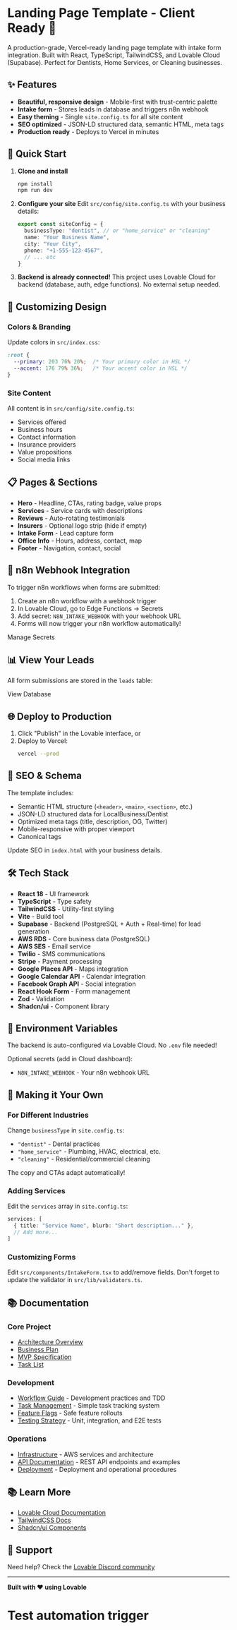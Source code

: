 # Landing Page Template - Client Ready 🚀

A production-grade, Vercel-ready landing page template with intake form integration. Built with React, TypeScript, TailwindCSS, and Lovable Cloud (Supabase). Perfect for Dentists, Home Services, or Cleaning businesses.

## ✨ Features

- **Beautiful, responsive design** - Mobile-first with trust-centric palette
- **Intake form** - Stores leads in database and triggers n8n webhook
- **Easy theming** - Single `site.config.ts` for all site content
- **SEO optimized** - JSON-LD structured data, semantic HTML, meta tags
- **Production ready** - Deploys to Vercel in minutes

## 🚀 Quick Start

1. **Clone and install**
   ```bash
   npm install
   npm run dev
   ```

2. **Configure your site**
   Edit `src/config/site.config.ts` with your business details:
   ```typescript
   export const siteConfig = {
     businessType: "dentist", // or "home_service" or "cleaning"
     name: "Your Business Name",
     city: "Your City",
     phone: "+1-555-123-4567",
     // ... etc
   }
   ```

3. **Backend is already connected!**
   This project uses Lovable Cloud for backend (database, auth, edge functions). No external setup needed.

## 🎨 Customizing Design

### Colors & Branding

Update colors in `src/index.css`:
```css
:root {
  --primary: 203 76% 20%;  /* Your primary color in HSL */
  --accent: 176 79% 36%;   /* Your accent color in HSL */
}
```

### Site Content

All content is in `src/config/site.config.ts`:
- Services offered
- Business hours
- Contact information
- Insurance providers
- Value propositions
- Social media links

## 📋 Pages & Sections

- **Hero** - Headline, CTAs, rating badge, value props
- **Services** - Service cards with descriptions
- **Reviews** - Auto-rotating testimonials
- **Insurers** - Optional logo strip (hide if empty)
- **Intake Form** - Lead capture form
- **Office Info** - Hours, address, contact, map
- **Footer** - Navigation, contact, social

## 🔌 n8n Webhook Integration

To trigger n8n workflows when forms are submitted:

1. Create an n8n workflow with a webhook trigger
2. In Lovable Cloud, go to Edge Functions → Secrets
3. Add secret: `N8N_INTAKE_WEBHOOK` with your webhook URL
4. Forms will now trigger your n8n workflow automatically!

<lov-actions>
<lov-open-backend>Manage Secrets</lov-open-backend>
</lov-actions>

## 📊 View Your Leads

All form submissions are stored in the `leads` table:

<lov-actions>
<lov-open-backend>View Database</lov-open-backend>
</lov-actions>

## 🌐 Deploy to Production

1. Click "Publish" in the Lovable interface, or
2. Deploy to Vercel:
   ```bash
   vercel --prod
   ```

## 📱 SEO & Schema

The template includes:
- Semantic HTML structure (`<header>`, `<main>`, `<section>`, etc.)
- JSON-LD structured data for LocalBusiness/Dentist
- Optimized meta tags (title, description, OG, Twitter)
- Mobile-responsive with proper viewport
- Canonical tags

Update SEO in `index.html` with your business details.

## 🛠 Tech Stack

- **React 18** - UI framework
- **TypeScript** - Type safety
- **TailwindCSS** - Utility-first styling
- **Vite** - Build tool
- **Supabase** - Backend (PostgreSQL + Auth + Real-time) for lead generation
- **AWS RDS** - Core business data (PostgreSQL)
- **AWS SES** - Email service
- **Twilio** - SMS communications
- **Stripe** - Payment processing
- **Google Places API** - Maps integration
- **Google Calendar API** - Calendar integration
- **Facebook Graph API** - Social integration
- **React Hook Form** - Form management
- **Zod** - Validation
- **Shadcn/ui** - Component library

## 📝 Environment Variables

The backend is auto-configured via Lovable Cloud. No `.env` file needed!

Optional secrets (add in Cloud dashboard):
- `N8N_INTAKE_WEBHOOK` - Your n8n webhook URL

## 🎯 Making it Your Own

### For Different Industries

Change `businessType` in `site.config.ts`:
- `"dentist"` - Dental practices
- `"home_service"` - Plumbing, HVAC, electrical, etc.
- `"cleaning"` - Residential/commercial cleaning

The copy and CTAs adapt automatically!

### Adding Services

Edit the `services` array in `site.config.ts`:
```typescript
services: [
  { title: "Service Name", blurb: "Short description..." },
  // Add more...
]
```

### Customizing Forms

Edit `src/components/IntakeForm.tsx` to add/remove fields. Don't forget to update the validator in `src/lib/validators.ts`.

## 📚 Documentation

### **Core Project**
- [Architecture Overview](docs/dentist_project/architecture.md)
- [Business Plan](docs/dentist_project/business_plan)
- [MVP Specification](docs/dentist_project/MVP)
- [Task List](docs/dentist_project/tasks.md)

### **Development**
- [Workflow Guide](docs/WORKFLOW.md) - Development practices and TDD
- [Task Management](docs/MCP_ORCHESTRATOR.md) - Simple task tracking system
- [Feature Flags](docs/FEATURE_FLAGS.md) - Safe feature rollouts
- [Testing Strategy](docs/TESTING.md) - Unit, integration, and E2E tests

### **Operations**
- [Infrastructure](docs/INFRASTRUCTURE.md) - AWS services and architecture
- [API Documentation](docs/API.md) - REST API endpoints and examples
- [Deployment](docs/DEPLOYMENT.md) - Deployment and operational procedures

## 📚 Learn More

- [Lovable Cloud Documentation](https://docs.lovable.dev/features/cloud)
- [TailwindCSS Docs](https://tailwindcss.com/docs)
- [Shadcn/ui Components](https://ui.shadcn.com/)

## 🤝 Support

Need help? Check the [Lovable Discord community](https://discord.gg/lovable)

---

**Built with ❤️ using Lovable**
# Test automation trigger
